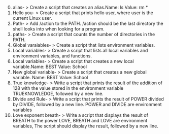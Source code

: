 0. alias- > Create a script that creates an alias.Name: ls Value: rm *
1. Hello you- > Create a script that prints hello user, where user is the current Linux user.
2. Path- > Add /action to the PATH. /action should be the last directory the shell looks into when looking for a program.
3. paths- > Create a script that counts the number of directories in the PATH.
4. Global varaiables- > Create a script that lists environment variables.
5. Local variables- > Create a script that lists all local variables and environment variables, and functions.
6. Local variables- > Create a script that creates a new local variable.Name: BEST Value: School
7. New global variable- > Create a script that creates a new global variable. Name: BEST Value: School
8. True knowledge- > Write a script that prints the result of the addition of 128 with the value stored in the environment variable TRUEKNOWLEDGE, followed by a new line.
9. Divide and Rule- > Write a script that prints the result of POWER divided by DIVIDE, followed by a new line. POWER and DIVIDE are environment variables
10. Love exponent breath- > Write a script that displays the result of BREATH to the power LOVE, BREATH and LOVE are environment variables, The script should display the result, followed by a new line.
